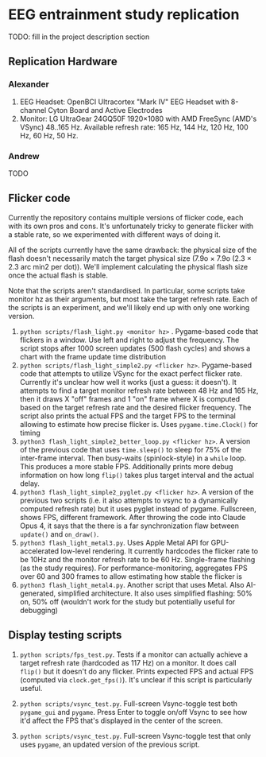 # EEG entrainment study replication

TODO: fill in the project description section

## Replication Hardware

### Alexander

1. EEG Headset: OpenBCI Ultracortex "Mark IV" EEG Headset with 8-channel Cyton Board and Active Electrodes
2. Monitor: LG UltraGear 24GQ50F 1920×1080 with AMD FreeSync (AMD's VSync) 48..165 Hz. Available refresh rate: 165 Hz, 144 Hz, 120 Hz, 100 Hz, 60 Hz, 50 Hz.

### Andrew

TODO

## Flicker code

Currently the repository contains multiple versions of flicker code, each with its own pros and cons. It's unfortunately tricky to generate flicker with a stable rate, so we experimented with different ways of doing it.

All of the scripts currently have the same drawback: the physical size of the flash doesn't necessarily match the target physical size (7.9o × 7.9o (2.3 × 2.3 arc min2 per dot)). We'll implement calculating the physical flash size once the actual flash is stable.

Note that the scripts aren't standardised. In particular, some scripts take monitor hz as their arguments, but most take the target refresh rate. Each of the scripts is an experiment, and we'll likely end up with only one working version.

1. `python scripts/flash_light.py <monitor hz>` . Pygame-based code that flickers in a window. Use left and right to adjust the frequency. The script stops after 1000 screen updates (500 flash cycles) and shows a chart with the frame update time distribution
2. `python scripts/flash_light_simple2.py <flicker hz>`. Pygame-based code that attempts to utilize VSync for the exact perfect flicker rate. Currently it's unclear how well it works (just a guess: it doesn't). It attempts to find a target monitor refresh rate between 48 Hz and 165 Hz, then it draws X "off" frames and 1 "on" frame where X is computed based on the target refresh rate and the desired flicker frequency. The script also prints the actual FPS and the target FPS to the terminal allowing to estimate how precise flicker is. Uses `pygame.time.Clock()` for timing
3. `python3 flash_light_simple2_better_loop.py <flicker hz>`. A version of the previous code that uses `time.sleep()` to sleep for 75% of the inter-frame interval. Then busy-waits (spinlock-style) in a `while` loop. This produces a more stable FPS. Additionally prints more debug information on how long `flip()` takes plus target interval and the actual delay.
4. `python3 flash_light_simple2_pyglet.py <flicker hz>`. A version of the previous two scripts (i.e. it also attempts to vsync to a dynamically computed refresh rate) but it uses pyglet instead of pygame. Fullscreen, shows FPS, different framework. After throwing the code into Claude Opus 4, it says that the there is a far synchronization flaw between `update()` and `on_draw()`.
5. `python3 flash_light_metal3.py`. Uses Apple Metal API for GPU-accelerated low-level rendering. It currently hardcodes the flicker rate to be 10Hz and the monitor refresh rate to be 60 Hz. Single-frame flashing (as the study requires). For performance-monitoring, aggregates FPS over 60 and 300 frames to allow estimating how stable the flicker is
6. `python3 flash_light_metal4.py`. Another script that uses Metal. Also AI-generated, simplified architecture. It also uses simplified flashing: 50% on, 50% off (wouldn't work for the study but potentially useful for debugging)

## Display testing scripts

1. `python scripts/fps_test.py`. Tests if a monitor can actually achieve a target refresh rate (hardcoded as 117 Hz) on a monitor. It does call `flip()` but it doesn't do any flicker. Prints expected FPS and actual FPS (computed via `clock.get_fps()`). It's unclear if this script is particularly useful.

2. `python scripts/vsync_test.py`. Full-screen Vsync-toggle test both `pygame_gui` and `pygame`. Press Enter to toggle on/off Vsync to see how it'd affect the FPS that's displayed in the center of the screen.

3. `python scripts/vsync_test.py`. Full-screen Vsync-toggle test that only uses `pygame`, an updated version of the previous script.

